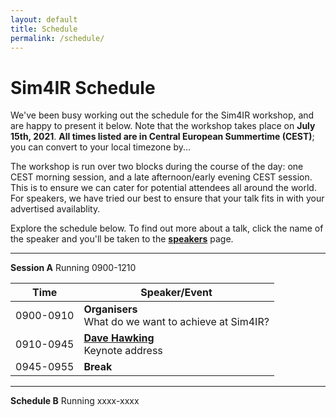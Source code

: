 ```yaml
---
layout: default
title: Schedule
permalink: /schedule/
---
```


# Sim4IR Schedule

We've been busy working out the schedule for the Sim4IR workshop, and are happy to present it below. Note that the workshop takes place on **July 15th, 2021**. **All times listed are in Central European Summertime (CEST)**; you can convert to your local timezone by...

The workshop is run over two blocks during the course of the day: one CEST morning session, and a late afternoon/early evening CEST session. This is to ensure we can cater for potential attendees all around the world. For speakers, we have tried our best to ensure that your talk fits in with your advertised availablity.

Explore the schedule below. To find out more about a talk, click the name of the speaker and you'll be taken to the **[speakers](/speakers/)** page.

***

**Session A** Running 0900-1210

| Time      | Speaker/Event                                         |
|-----------|-------------------------------------------------------|
| 0900-0910 | **Organisers**<br />What do we want to achieve at Sim4IR? |
| 0910-0945 | [**Dave Hawking**](/speakers/#dave-hawking)<br />Keynote address                      |
| 0945-0955 | **Break**                                             |

***

**Schedule B** Running xxxx-xxxx

